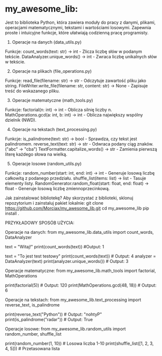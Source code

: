 # my_awesome_lib:
Jest to biblioteka Python, która zawiera moduły do pracy z danymi, plikami, operacjami matematycznymi, tekstami i wartościami losowymi. Zapewnia proste i intuicyjne funkcje, które ułatwiają codzienną pracę programisty.

1. Operacje na danych (data_utils.py)

Funkcje:
count_words(text: str) -> int - Zlicza liczbę słów w podanym tekście.
DataAnalyzer.unique_words() -> int - Zwraca liczbę unikalnych słów w tekście.

2. Operacje na plikach (file_operations.py)

Funkcje:
read_file(filename: str) -> str - Odczytuje zawartość pliku jako string.
FileWriter.write_file(filename: str, content: str) -> None - Zapisuje treść do wskazanego pliku.

3. Operacje matematyczne (math_tools.py)

Funkcje:
factorial(n: int) -> int - Oblicza silnię liczby n.
MathOperations.gcd(a: int, b: int) -> int - Oblicza największy wspólny dzielnik (NWD).

4. Operacje na tekstach (text_processing.py)

Funkcje:
is_palindrome(text: str) -> bool - Sprawdza, czy tekst jest palindromem.
reverse_text(text: str) -> str - Odwraca podany ciąg znaków. ("abc" -> "cba")
TextFormatter.capitalize_words() -> str - Zamienia pierwszą literę każdego słowa na wielką.

5. Operacje losowe (random_utils.py)

Funkcje:
random_number(start: int, end: int) -> int - Generuje losową liczbę całkowitą z podanego przedziału.
shuffle_list(items: list) -> list - Tasuje elementy listy.
RandomGenerator.random_float(start: float, end: float) -> float - Generuje losową liczbę zmiennoprzecinkową.

Jak zainstalować bibliotekę? Aby skorzystać z biblioteki, sklonuj repozytorium i zainstaluj pakiet lokalnie:
git clone https://github.com/Morciax/my_awesome_lib.git
cd my_awesome_lib
pip install .

PRZYKŁADOWY SPOSÓB UŻYCIA:

Operacje na danych:
from my_awesome_lib.data_utils import count_words, DataAnalyzer

text = "Witaj!"
print(count_words(text))  #Output: 1

text = "To jest test testowy"
print(count_words(text))  # Output: 4
analyzer = DataAnalyzer(text)
print(analyzer.unique_words())  # Output: 3


Operacje matematyczne:
from my_awesome_lib.math_tools import factorial, MathOperations

print(factorial(5))  # Output: 120
print(MathOperations.gcd(48, 18))  # Output: 6

Operacje na tekstach:
from my_awesome_lib.text_processing import reverse_text, is_palindrome

print(reverse_text("Python"))  # Output: "nohtyP"
print(is_palindrome("radar"))  # Output: True

Operacje losowe:
from my_awesome_lib.random_utils import random_number, shuffle_list

print(random_number(1, 10))  # Losowa liczba 1-10
print(shuffle_list([1, 2, 3, 4, 5]))  # Przetasowana lista





